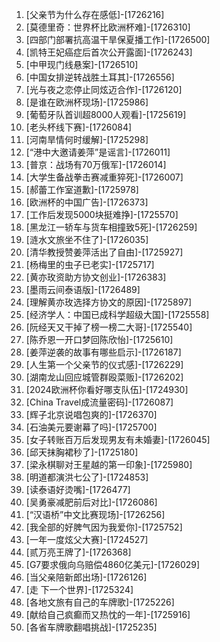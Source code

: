 
1. [父亲节为什么存在感低]-[1726216]
1. [莫德里奇：世界杯比欧洲杯难]-[1726310]
1. [四部门部署抗高温干旱保夏播工作]-[1726500]
1. [凯特王妃癌症后首次公开露面]-[1726243]
1. [中甲现门线悬案]-[1726510]
1. [中国女排逆转战胜土耳其]-[1726556]
1. [光与夜之恋停止同炫迈合作]-[1726120]
1. [是谁在欧洲杯现场]-[1725986]
1. [葡萄牙队首训超8000人观看]-[1725619]
1. [老头杯线下赛]-[1726084]
1. [河南旱情何时缓解]-[1725298]
1. [“港中大邀请姜萍”是谣言]-[1726011]
1. [普京：战场有70万俄军]-[1726014]
1. [大学生备战拳击赛减重猝死]-[1726007]
1. [郝蕾工作室道歉]-[1725978]
1. [欧洲杯的中国广告]-[1726373]
1. [工作后发现5000块挺难挣]-[1725570]
1. [黑龙江一轿车与货车相撞致5死]-[1726259]
1. [涟水文旅坐不住了]-[1726035]
1. [清华教授赞姜萍活出了自由]-[1725927]
1. [杨梅里的虫子已老实]-[1725717]
1. [黄亦玫资助方协文创业]-[1726383]
1. [墨雨云间泰语版]-[1726489]
1. [理解黄亦玫选择方协文的原因]-[1725897]
1. [经济学人：中国已成科学超级大国]-[1725558]
1. [阮经天又干掉了榜一榜二大哥]-[1725540]
1. [陈乔恩一开口梦回陈欣怡]-[1725610]
1. [姜萍逆袭的故事有哪些启示]-[1726187]
1. [人生第一个父亲节的仪式感]-[1726229]
1. [湖南龙山回应城管群殴菜贩]-[1726202]
1. [2024欧洲杯你看好哪支队伍]-[1724930]
1. [China Travel成流量密码]-[1726087]
1. [辉子北京说唱包爽的]-[1726370]
1. [石油美元要谢幕了吗]-[1725700]
1. [女子转账百万后发现男友有未婚妻]-[1726045]
1. [邱天抹胸裙秒了]-[1725180]
1. [梁永棋聊对王星越的第一印象]-[1725980]
1. [明道都演洪七公了]-[1724853]
1. [读泰语好烫嘴]-[1726477]
1. [吴勇豪减肥前后对比]-[1726086]
1. [“汉语桥”中文比赛现场]-[1726256]
1. [我全部的好脾气因为我爱你]-[1725752]
1. [一年一度炫父大赛]-[1724527]
1. [贰万亮王牌了]-[1726368]
1. [G7要求俄向乌赔偿4860亿美元]-[1726029]
1. [当父亲陪新郎出场]-[1726126]
1. [走 下一个世界]-[1725324]
1. [各地文旅有自己的车牌歌]-[1725226]
1. [献给自己疯癫而又热忱的一年]-[1725916]
1. [各省车牌歌翻唱挑战]-[1725235]